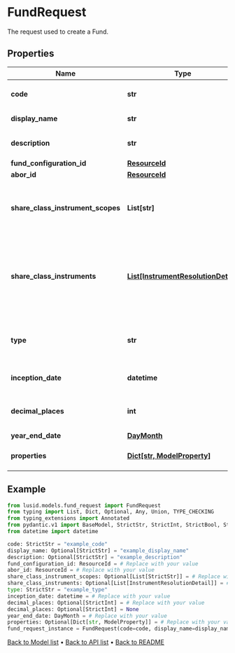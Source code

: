 # FundRequest

The request used to create a Fund.
## Properties
Name | Type | Description | Notes
------------ | ------------- | ------------- | -------------
**code** | **str** | The code given for the Fund. | 
**display_name** | **str** | The name of the Fund. | [optional] 
**description** | **str** | A description for the Fund. | [optional] 
**fund_configuration_id** | [**ResourceId**](ResourceId.md) |  | 
**abor_id** | [**ResourceId**](ResourceId.md) |  | 
**share_class_instrument_scopes** | **List[str]** | The scopes in which the instruments lie, currently limited to one. | [optional] 
**share_class_instruments** | [**List[InstrumentResolutionDetail]**](InstrumentResolutionDetail.md) | Details the user-provided instrument identifiers and the instrument resolved from them. | [optional] 
**type** | **str** | The type of fund; &#39;Standalone&#39;, &#39;Master&#39; or &#39;Feeder&#39; | 
**inception_date** | **datetime** | Inception date of the Fund | 
**decimal_places** | **int** | Number of decimal places for reporting | [optional] 
**year_end_date** | [**DayMonth**](DayMonth.md) |  | 
**properties** | [**Dict[str, ModelProperty]**](ModelProperty.md) | A set of properties for the Fund. | [optional] 
## Example

```python
from lusid.models.fund_request import FundRequest
from typing import List, Dict, Optional, Any, Union, TYPE_CHECKING
from typing_extensions import Annotated
from pydantic.v1 import BaseModel, StrictStr, StrictInt, StrictBool, StrictFloat, StrictBytes, Field, validator, ValidationError, conlist, constr
from datetime import datetime

code: StrictStr = "example_code"
display_name: Optional[StrictStr] = "example_display_name"
description: Optional[StrictStr] = "example_description"
fund_configuration_id: ResourceId = # Replace with your value
abor_id: ResourceId = # Replace with your value
share_class_instrument_scopes: Optional[List[StrictStr]] = # Replace with your value
share_class_instruments: Optional[List[InstrumentResolutionDetail]] = # Replace with your value
type: StrictStr = "example_type"
inception_date: datetime = # Replace with your value
decimal_places: Optional[StrictInt] = # Replace with your value
decimal_places: Optional[StrictInt] = None
year_end_date: DayMonth = # Replace with your value
properties: Optional[Dict[str, ModelProperty]] = # Replace with your value
fund_request_instance = FundRequest(code=code, display_name=display_name, description=description, fund_configuration_id=fund_configuration_id, abor_id=abor_id, share_class_instrument_scopes=share_class_instrument_scopes, share_class_instruments=share_class_instruments, type=type, inception_date=inception_date, decimal_places=decimal_places, year_end_date=year_end_date, properties=properties)

```

[Back to Model list](../README.md#documentation-for-models) &#8226; [Back to API list](../README.md#documentation-for-api-endpoints) &#8226; [Back to README](../README.md)

